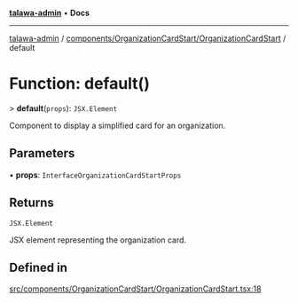 [**talawa-admin**](../../../../README.md) • **Docs**

***

[talawa-admin](../../../../modules.md) / [components/OrganizationCardStart/OrganizationCardStart](../README.md) / default

# Function: default()

\> **default**(`props`): `JSX.Element`

Component to display a simplified card for an organization.

## Parameters

• **props**: `InterfaceOrganizationCardStartProps`

## Returns

`JSX.Element`

JSX element representing the organization card.

## Defined in

[src/components/OrganizationCardStart/OrganizationCardStart.tsx:18](https://github.com/PalisadoesFoundation/talawa-admin/blob/7496bb3a4c3730e7e3caee73f8bf91c3031e4ae6/src/components/OrganizationCardStart/OrganizationCardStart.tsx#L18)
